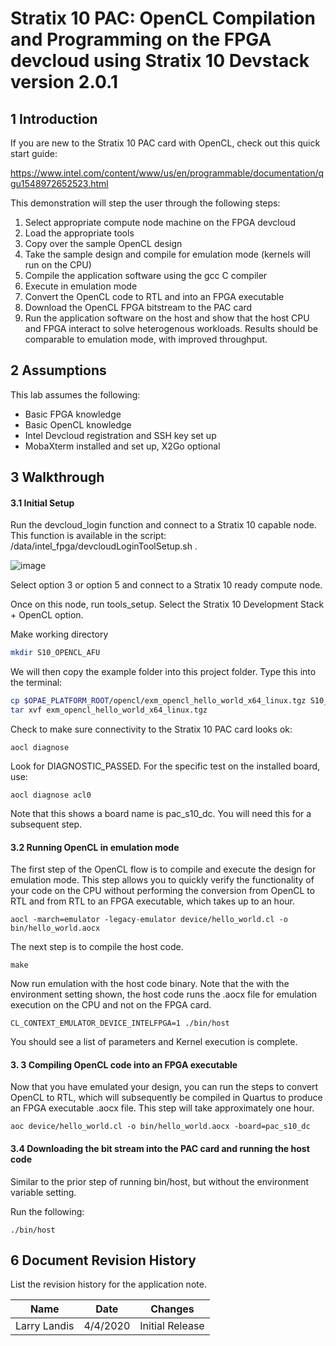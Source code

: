

# Stratix 10 PAC: OpenCL Compilation and Programming on the FPGA devcloud using Stratix 10 Devstack version 2.0.1

 

## 1       Introduction

If you are new to the Stratix 10 PAC card with OpenCL, check out this quick start guide:

https://www.intel.com/content/www/us/en/programmable/documentation/qgu1548972652523.html

This demonstration will step the user through the following steps:

1. Select appropriate compute node machine on the FPGA devcloud
2. Load the appropriate tools
3. Copy over the sample OpenCL design
4. Take the sample design and compile for emulation mode (kernels will run on the CPU)
5. Compile the application software using the gcc C compiler
6. Execute in emulation mode
7. Convert the OpenCL code to RTL and into an FPGA executable 
8. Download the OpenCL FPGA bitstream to the PAC card
9. Run the application software on the host and show that the host CPU  and FPGA interact to solve heterogenous workloads. Results should be comparable to emulation mode, with improved throughput.



## 2       Assumptions

This lab assumes the following:

- Basic FPGA knowledge
- Basic OpenCL knowledge
- Intel Devcloud registration and SSH key set up
- MobaXterm installed and set up, X2Go optional



## 3       Walkthrough

#### 3.1            Initial Setup

Run the devcloud_login function and connect to a Stratix 10 capable node. This function is available in the script: /data/intel_fpga/devcloudLoginToolSetup.sh .

![image](https://user-images.githubusercontent.com/22804500/78614057-5a741680-7822-11ea-90de-39ce2a9a94dd.png)

Select option 3 or option 5 and connect to a Stratix 10 ready compute node.

Once on this node, run tools_setup. Select the Stratix 10 Development Stack + OpenCL option.

Make  working directory

```bash
mkdir S10_OPENCL_AFU
```

We will then copy the example folder into this project folder. Type this into the terminal:

```bash
cp $OPAE_PLATFORM_ROOT/opencl/exm_opencl_hello_world_x64_linux.tgz S10_OPENCL_AFU
tar xvf exm_opencl_hello_world_x64_linux.tgz

```

Check to make sure connectivity to the Stratix 10 PAC card looks ok:

```
aocl diagnose
```

Look for DIAGNOSTIC_PASSED. For the specific test on the installed board, use:

```
aocl diagnose acl0
```

Note that this shows a board name is pac_s10_dc. You will need this for a subsequent step.

#### 3.2 Running OpenCL in emulation mode

The first step of the OpenCL flow is to compile and execute the design for emulation mode. This step allows you to quickly verify the functionality of your code on the CPU without performing the conversion from OpenCL to RTL and from RTL to an FPGA executable, which takes up to an hour.

```
aocl -march=emulator -legacy-emulator device/hello_world.cl -o bin/hello_world.aocx
```

The next step is to compile the host code. 

```
make
```

Now run emulation with the host code binary. Note that the with the environment setting shown, the host code runs the .aocx file for emulation execution on the CPU and not on the FPGA card.

```
CL_CONTEXT_EMULATOR_DEVICE_INTELFPGA=1 ./bin/host
```

You should see a list of parameters and Kernel execution is complete.

#### 3. 3 Compiling OpenCL code into an FPGA executable

Now that you have emulated your design, you can run the steps to convert OpenCL to RTL, which will subsequently be compiled in Quartus to produce an FPGA executable .aocx file. This step will take approximately one hour.

```
aoc device/hello_world.cl -o bin/hello_world.aocx -board=pac_s10_dc
```

#### 3.4 Downloading the bit stream into the PAC card and running the host code

Similar to the prior step of running bin/host, but without the environment variable setting.

Run the following:

```
./bin/host
```



## 6       Document Revision History

List the revision history for the application note.

| Name         | Date     | Changes         |
| ------------ | -------- | --------------- |
| Larry Landis | 4/4/2020 | Initial Release |



 
